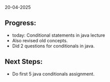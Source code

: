 20-04-2025

## Progress:
* today: Conditional statements in java lecture 
* Also revised old concepts.
* Did 2 questions for conditionals in java.

## Next Steps:
* Do first 5 java conditionals assignment.
